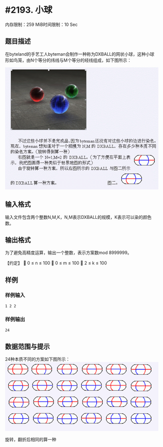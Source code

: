 # #2193. 小球

内存限制：259 MiB时间限制：10 Sec

## 题目描述

   在byteland的手艺工人byteman会制作一种称为DXBALL的网状小球，这种小球形如鸟笼，由N个等分的纬线与M个等分的经线组成，如下图所示： 

![](images/2193_1.jpg)

## 输入格式

输入文件包含两个整数N,M,K，N,M表示DXBALL的规模，K表示可以染的颜色数。


## 输出格式

为了避免高精度运算，输出一个整数，表示方案数mod 8999999。

【约定】
&#61656;	0 ≤ n ≤ 100
&#61656;	0 ≤ m ≤ 100
&#61656;	2 ≤ k ≤ 100


## 样例

### 样例输入

    
    1 2 2
    
    
    

### 样例输出

    
    24
    
    
    
    

## 数据范围与提示

24种本质不同的方案如下图所示：
 ![](images/2193_2.jpg) 


旋转，翻折后相同的算一种
